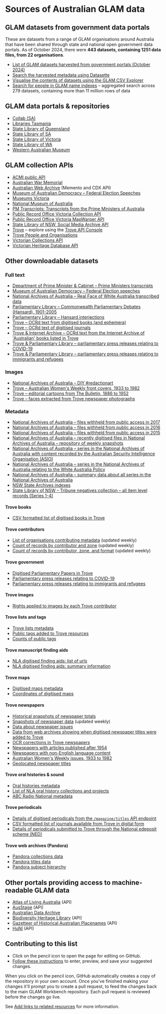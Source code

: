 # Sources of Australian GLAM data

## GLAM datasets from government data portals

These are datasets from a range of GLAM organisations around Australia that have been shared through state and national open government data portals. As of October 2024, there were **443 datasets, containing 1251 data files, from 22 organisations**.

* [List of GLAM datasets harvested from government portals (October 2024)](https://glam-workbench.net/glam-datasets-from-gov-portals/)
* [Search the harvested metadata using Datasette](https://glam-workbench.net/datasette-lite/?csv=https%3A%2F%2Fgithub.com%2FGLAM-Workbench%2Fgov-portals-data%2Fblob%2Fmain%2Fglam-datasets-from-gov-portals.csv&install=datasette-homepage-table&fts=dataset_title%2Cdataset_description%2Cfile_title%2Cfile_description)
* [Visualise the contents of datasets using the GLAM CSV Explorer](https://glam-workbench.github.io/csv-explorer/)
* [Search for people in GLAM name indexes](https://glam-workbench.net/name-search/) – aggregated search across 279 datasets, containing more than 11 million rows of data

## GLAM data portals & repositories

* [Collab (SA)](https://collab.sa.gov.au/dataset/)
* [Libraries Tasmania](https://libraries.tas.gov.au/archive-heritage/Pages/Open-Data.aspx)
* [State Library of Queensland](https://www.slq.qld.gov.au/get-involved/open-data/open-datasets-released-state-library)
* [State Library of SA](https://www.slsa.sa.gov.au/open-data-sets)
* [State Library of Victoria](https://www.slv.vic.gov.au/search-discover/open-data)
* [State Library of WA](https://slwa.wa.gov.au/collections/wa-open-data)
* [Western Australian Museum](http://data.museum.wa.gov.au/search/type/dataset)

## GLAM collection APIs

* [ACMI public API](https://www.acmi.net.au/api/)
* [Australian War Memorial](https://api.awm.gov.au/#introduction)
* [Australian Web Archive](https://glam-workbench.github.io/web-archives/) (Memento and CDX API)
* [Museum of Australian Democracy &ndash; Federal Election Speeches](https://electionspeeches.moadoph.gov.au/explore)
* [Museums Victoria](https://collections.museumvictoria.com.au/developers)
* [National Museum of Australia](https://www.nma.gov.au/about/our-collection/our-apis)
* [PM Transcripts: Transcripts from the Prime Ministers of Australia](https://pmtranscripts.pmc.gov.au/developers)
* [Public Record Office Victoria Collection API](https://prov.vic.gov.au/prov-collection-api)
* [Public Record Office Victoria MapWarper API](https://mapwarper.prov.vic.gov.au/api/v1/)
* [State Library of NSW, Social Media Archive API](https://socialmediaarchive.sl.nsw.gov.au/docs/)
* [Trove](https://trove.nla.gov.au/about/create-something/using-api) – explore using the [Trove API Console](https://troveconsole.herokuapp.com/)
* [Trove People and Organisations](https://trove.nla.gov.au/about/create-something/using-api/people-and-organisations-data)
* [Victorian Collections API](https://victoriancollections.net.au/about/api)
* [Victorian Heritage Database API](https://api.heritagecouncil.vic.gov.au/documentation/VHD-v1)

## Other downloadable datasets

### Full text

* [Department of Prime Minister & Cabinet – Prime Ministers transcripts](https://github.com/wragge/pm-transcripts) 
* [Museum of Australian Democracy – Federal Election speeches](https://electionspeeches.moadoph.gov.au/explore)
* [National Archives of Australia – Real Face of White Australia transcribed data](https://github.com/wragge/realface-data)
* [Parliamentary Library – Commonwealth Parliamentary Debates (Hansard), 1901-2005](https://github.com/wragge/hansard-xml)
* [Parliamentary Library – Hansard interjections](https://github.com/wragge/hansard-interjections)
* [Trove – OCRd text from digitised books (and ephemera)](https://glam-workbench.net/trove-books/ocrd-text-from-trove-books/)
* [Trove – OCRd text of digitised journals](https://glam-workbench.net/trove-journals/ocrd-text-all-journals/)
* [Trove & Internet Archive – OCRd text from the Internet Archive of 'Australian' books listed in Trove](https://glam-workbench.net/trove-books/ocrd-text-from-ia/)
* [Trove & Parliamentary Library – parliamentary press releases relating to COVID-19](https://glam-workbench.net/trove-government/trove-parliament-press-releases-covid/)
* [Trove & Parliamentary Library – parliamentary press releases relating to immigrants and refugees](https://glam-workbench.net/trove-government/trove-parliament-press-releases-refugees/)

### Images

* [National Archives of Australia – DIY #redactionart](https://github.com/wragge/diy-redactionart)
* [Trove – Australian Women's Weekly front covers, 1933 to 1982](https://glam-workbench.net/trove-newspapers/dataset-aww-covers/)
* [Trove – editorial cartoons from The Bulletin, 1886 to 1952](https://glam-workbench.net/trove-journals/bulletin-cartoons-collection/)
* [Trove – faces extracted from Trove newspaper photographs](https://doi.org/10.6084/m9.figshare.1439432.v1)

### Metadata

* [National Archives of Australia – files withheld from public access in 2017](https://doi.org/10.6084/m9.figshare.5900125.v1)
* [National Archives of Australia – files withheld from public access in 2016](https://doi.org/10.6084/m9.figshare.4530851.v1)
* [National Archives of Australia – files withheld from public access in 2015](https://doi.org/10.6084/m9.figshare.2060052.v1)
* [National Archives of Australia – recently digitised files in National Archives of Australia – repository of weekly snapshots](https://glam-workbench.net/recordsearch/#recently-digitised-files-repository-of-weekly-snapshots)
* [National Archives of Australia – series in the National Archives of Australia with content recorded by the Australian Security Intelligence Organisation (ASIO)](https://glam-workbench.github.io/naa-asio/#data)
* [National Archives of Australia – series in the National Archives of Australia relating to the White Australia Policy](https://glam-workbench.github.io/naa-wap/#data)
* [National Archives of Australia – summary data about all series in the National Archives of Australia](https://glam-workbench.net/recordsearch/#summary-data-about-all-series-in-recordsearch)
* [NSW State Archives indexes](https://glam-workbench.net/nsw-state-archives/index-repository/)
* [State Library of NSW – Tribune negatives collection – all item level records (Series 1-4)](https://doi.org/10.6084/m9.figshare.5971210.v1)

#### Trove books

* [CSV formatted list of digitised books in Trove](https://glam-workbench.net/trove-books/csv-books-in-digital-form/)

#### Trove contributors

* [List of organisations contributing metadata](https://glam-workbench.net/trove-contributors/trove-contributors-list/) (updated weekly)
* [Count of records by contributor and zone](https://glam-workbench.net/trove-contributors/trove-contributors-zones/) (updated weekly)
* [Count of records by contributor, zone, and format](https://glam-workbench.net/trove-contributors/trove-contributors-formats/) (updated weekly)

#### Trove government

* [Digitised Parliamentary Papers in Trove](https://glam-workbench.net/trove-government/trove-parliamentary-papers-data/)
* [Parliamentary press releases relating to COVID-19](https://glam-workbench.net/trove-government/trove-parliament-press-releases-covid/)
* [Parliamentary press releases relating to immigrants and refugees](https://glam-workbench.net/trove-government/trove-parliament-press-releases-refugees/)

#### Trove images

* [Rights applied to images by each Trove contributor](https://glam-workbench.net/trove-images/trove-images-rights-data/)

#### Trove lists and tags

* [Trove lists metadata](https://glam-workbench.net/trove-lists/trove-lists-metadata/)
* [Public tags added to Trove resources](https://glam-workbench.net/trove-lists/trove-public-tags/)
* [Counts of public tags](https://glam-workbench.net/trove-lists/trove-tag-counts/)

#### Trove manuscript finding aids

* [NLA digitised finding aids: list of urls](https://glam-workbench.net/trove-unpublished/finding-aids-urls/)
* [NLA digitised finding aids: summary information](https://glam-workbench.net/trove-unpublished/finding-aids-summary/)

#### Trove maps

* [Digitised maps metadata](https://glam-workbench.net/trove-maps/single-maps-data/)
* [Coordinates of digitised maps](https://glam-workbench.net/trove-maps/single-maps-coordinates-data/)

#### Trove newspapers

* [Historical snapshots of newspaper totals](https://doi.org/10.5281/zenodo.6471544)
* [Snapshots of newspaper data](https://github.com/wragge/trove-newspaper-totals) (updated weekly)
* [Data about newspaper issues](https://glam-workbench.net/trove-newspapers/data-newspaper-issues/)
* [Data from web archives showing when digitised newspaper titles were added to Trove](https://glam-workbench.net/trove-newspapers/csv-newspaper-titles-from-web-archives/)
* [OCR corrections in Trove newspapers](https://glam-workbench.net/trove-newspapers/csv-newspapers-corrections/)
* [Newspapers with articles published after 1954](https://glam-workbench.net/trove-newspapers/csv-newspapers-post-54/)
* [Newspapers with non-English language content](https://glam-workbench.net/trove-newspapers/list-non-english-newspapers/)
* [Australian Women's Weekly issues, 1933 to 1982](https://glam-workbench.net/trove-newspapers/dataset-aww-covers/)
* [Geolocated newspaper titles](https://docs.google.com/spreadsheets/d/1rURriHBSf3MocI8wsdl1114t0YeyU0BVSXWeg232MZs/edit?usp=sharing)

#### Trove oral histories & sound

* [Oral histories metadata](https://glam-workbench.net/trove-music/trove-oral-histories/)
* [List of NLA oral history collections and projects](https://glam-workbench.net/trove-music/trove-oral-history-series/)
* [ABC Radio National metadata](https://glam-workbench.net/trove-music/abcrn-data/)

#### Trove periodicals

* [Details of digitised periodicals from the `/magazine/titles` API endpoint](https://glam-workbench.net/trove-journals/periodicals-data-api/)
* [CSV formatted list of journals available from Trove in digital form](https://glam-workbench.net/trove-journals/csv-digital-journals/)
* [Details of periodicals submitted to Trove through the National edeposit scheme (NED)](https://glam-workbench.net/trove-journals/trove-ned-periodicals-data/)

#### Trove web archives (Pandora)

* [Pandora collections data](https://glam-workbench.net/trove-web-archives/pandora-collections-data/)
* [Pandora titles data](https://glam-workbench.net/trove-web-archives/pandora-titles-data/)
* [Pandora subject hierarchy](https://glam-workbench.net/trove-web-archives/pandora-subject-hierarchy/)

## Other portals providing access to machine-readable GLAM data

* [Atlas of Living Australia](https://support.ala.org.au/support/solutions/articles/6000196777-ala-api-how-to-access-ala-web-services) (API)
* [AusStage](https://www.ausstage.edu.au/pages/learn/about/data-sharing.html) (API)
* [Australian Data Archive](https://ada.edu.au/)
* [Biodiversity Heritage Library](https://about.biodiversitylibrary.org/tools-and-services/developer-and-data-tools/) (API)
* [Gazetteer of Historical Australian Placenames](https://www.tlcmap.org/guides/ghap/#ws) (API)
* [HuNI](https://bitbucket.org/huniteam/documentation/wiki/API) (API)

## Contributing to this list

* Click on the pencil icon to open the page for editing on GitHub.
* [Follow these instructions](https://docs.github.com/en/repositories/working-with-files/managing-files/editing-files#editing-files-in-another-users-repository) to enter, preview, and save your suggested changes.

When you click on the pencil icon, GitHub automatically creates a copy of the repository in your own account. Once you've finished making your changes it'll prompt you to create a pull request, to feed the changes back to the main GLAM Workbench repository. Each pull request is reviewed before the changes go live.

See [Add links to related resources](https://glam-workbench.net/get-involved/add-links/) for more information.
